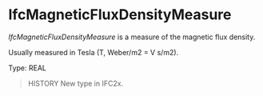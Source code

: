 # IfcMagneticFluxDensityMeasure

_IfcMagneticFluxDensityMeasure_ is a measure of the magnetic flux density.<!-- end of definition -->

Usually measured in Tesla (T, Weber/m2 = V s/m2).

Type: REAL

> HISTORY New type in IFC2x.
